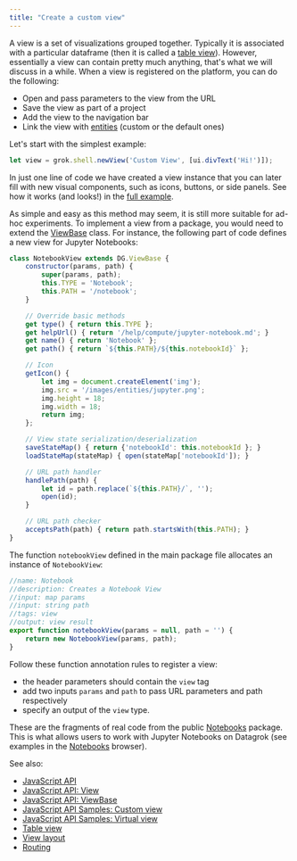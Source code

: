 ```yaml
---
title: "Create a custom view"
---
```


A view is a set of visualizations grouped together. Typically it is associated with a particular dataframe (then it is
called a [table view](../../datagrok/navigation/views/table-view.md)). However, essentially a view can contain pretty much anything,
that's what we will discuss in a while. When a view is registered on the platform, you can do the following:

* Open and pass parameters to the view from the URL
* Save the view as part of a project
* Add the view to the navigation bar
* Link the view with [entities](../../datagrok/concepts/objects.md) (custom or the default ones)

Let's start with the simplest example:

```javascript
let view = grok.shell.newView('Custom View', [ui.divText('Hi!')]);
```

In just one line of code we have created a view instance that you can later fill with new visual components, such as
icons, buttons, or side panels. See how it works (and looks!) in
the [full example](https://public.datagrok.ai/js/samples/ui/views/views).

As simple and easy as this method may seem, it is still more suitable for ad-hoc experiments. To implement a view from a
package, you would need to extend the [ViewBase](https://datagrok.ai/js-api/dg/classes/ViewBase) class. For
instance, the following part of code defines a new view for Jupyter Notebooks:

```javascript
class NotebookView extends DG.ViewBase {
    constructor(params, path) {
        super(params, path);
        this.TYPE = 'Notebook';
        this.PATH = '/notebook';
    }

    // Override basic methods
    get type() { return this.TYPE };
    get helpUrl() { return '/help/compute/jupyter-notebook.md'; }
    get name() { return 'Notebook' };
    get path() { return `${this.PATH}/${this.notebookId}` };

    // Icon
    getIcon() {
        let img = document.createElement('img');
        img.src = '/images/entities/jupyter.png';
        img.height = 18;
        img.width = 18;
        return img;
    };

    // View state serialization/deserialization
    saveStateMap() { return {'notebookId': this.notebookId }; }
    loadStateMap(stateMap) { open(stateMap['notebookId']); }

    // URL path handler
    handlePath(path) {
        let id = path.replace(`${this.PATH}/`, '');
        open(id);
    }

    // URL path checker
    acceptsPath(path) { return path.startsWith(this.PATH); }
}
```

The function `notebookView` defined in the main package file allocates an instance of `NotebookView`:

```javascript
//name: Notebook
//description: Creates a Notebook View
//input: map params
//input: string path
//tags: view
//output: view result
export function notebookView(params = null, path = '') {
    return new NotebookView(params, path);
}
```

Follow these function annotation rules to register a view:

* the header parameters should contain the `view` tag
* add two inputs `params` and `path` to pass URL parameters and path respectively
* specify an output of the `view` type.

These are the fragments of real code from the
public [Notebooks](https://github.com/datagrok-ai/public/blob/master/packages/Notebooks/src/package.js)
package. This is what allows users to work with Jupyter Notebooks on Datagrok (see examples in
the [Notebooks](https://public.datagrok.ai/notebooks?) browser).

See also:

* [JavaScript API](../packages/js-api.md)
* [JavaScript API: View](https://datagrok.ai/js-api/dg/classes/View)
* [JavaScript API: ViewBase](https://datagrok.ai/js-api/dg/classes/ViewBase)
* [JavaScript API Samples: Custom view](https://public.datagrok.ai/js/samples/ui/views/views)
* [JavaScript API Samples: Virtual view](https://public.datagrok.ai/js/samples/ui/virtual-view)
* [Table view](../../datagrok/navigation/views/table-view.md)
* [View layout](../../visualize/view-layout.md)
* [Routing](../../datagrok/navigation/routing.md)
